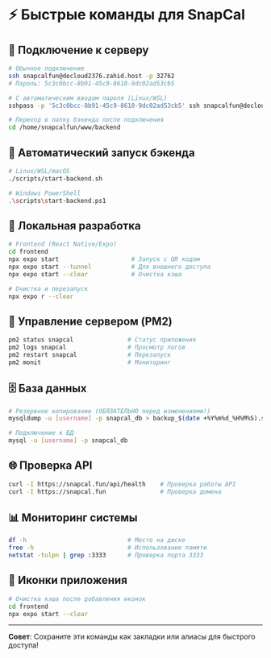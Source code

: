 # ⚡ Быстрые команды для SnapCal

## 🚀 Подключение к серверу
```bash
# Обычное подключение
ssh snapcalfun@decloud2376.zahid.host -p 32762
# Пароль: 5c3c0bcc-8b91-45c9-8610-9dc02ad53cb5

# С автоматическим вводом пароля (Linux/WSL)
sshpass -p '5c3c0bcc-8b91-45c9-8610-9dc02ad53cb5' ssh snapcalfun@decloud2376.zahid.host -p 32762

# Переход в папку бэкенда после подключения
cd /home/snapcalfun/www/backend
```

## 🤖 Автоматический запуск бэкенда
```bash
# Linux/WSL/macOS
./scripts/start-backend.sh

# Windows PowerShell
.\scripts\start-backend.ps1
```

## 📱 Локальная разработка
```bash
# Frontend (React Native/Expo)
cd frontend
npx expo start                    # Запуск с QR кодом
npx expo start --tunnel           # Для внешнего доступа
npx expo start --clear            # Очистка кэша

# Очистка и перезапуск
npx expo r --clear
```

## 🔧 Управление сервером (PM2)
```bash
pm2 status snapcal               # Статус приложения
pm2 logs snapcal                 # Просмотр логов
pm2 restart snapcal              # Перезапуск
pm2 monit                        # Мониторинг
```

## 🗄️ База данных
```bash
# Резервное копирование (ОБЯЗАТЕЛЬНО перед изменениями!)
mysqldump -u [username] -p snapcal_db > backup_$(date +%Y%m%d_%H%M%S).sql

# Подключение к БД
mysql -u [username] -p snapcal_db
```

## 🌐 Проверка API
```bash
curl -I https://snapcal.fun/api/health    # Проверка работы API
curl -I https://snapcal.fun               # Проверка домена
```

## 📊 Мониторинг системы
```bash
df -h                            # Место на диске
free -h                          # Использование памяти
netstat -tulpn | grep :3333      # Проверка порта 3333
```

## 🎨 Иконки приложения
```bash
# Очистка кэша после добавления иконок
cd frontend
npx expo start --clear
```

---
**Совет**: Сохраните эти команды как закладки или алиасы для быстрого доступа! 